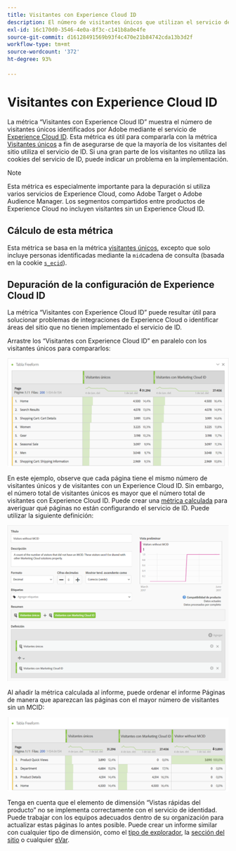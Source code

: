 ```yaml
---
title: Visitantes con Experience Cloud ID
description: El número de visitantes únicos que utilizan el servicio de Adobe Experience Cloud ID.
exl-id: 16c170d0-3546-4e0a-8f3c-c141b8a0e4fe
source-git-commit: d16128491569b93f4c470e21b84742cda13b3d2f
workflow-type: tm+mt
source-wordcount: '372'
ht-degree: 93%

---
```


# Visitantes con Experience Cloud ID

La métrica “Visitantes con Experience Cloud ID” muestra el número de visitantes únicos identificados por Adobe mediante el servicio de [Experience Cloud ID](https://experienceleague.adobe.com/docs/id-service/using/home.html?lang=es). Esta métrica es útil para compararla con la métrica [Visitantes únicos](unique-visitors.md) a fin de asegurarse de que la mayoría de los visitantes del sitio utiliza el servicio de ID. Si una gran parte de los visitantes no utiliza las cookies del servicio de ID, puede indicar un problema en la implementación.

>[!NOTE]
>
>Esta métrica es especialmente importante para la depuración si utiliza varios servicios de Experience Cloud, como Adobe Target o Adobe Audience Manager. Los segmentos compartidos entre productos de Experience Cloud no incluyen visitantes sin un Experience Cloud ID.

## Cálculo de esta métrica

Esta métrica se basa en la métrica [visitantes únicos](unique-visitors.md), excepto que solo incluye personas identificadas mediante la `mid`cadena de consulta (basada en la cookie [`s_ecid`](https://experienceleague.adobe.com/docs/core-services/interface/ec-cookies/cookies-analytics.html?lang=es)).

## Depuración de la configuración de Experience Cloud ID

La métrica “Visitantes con Experience Cloud ID” puede resultar útil para solucionar problemas de integraciones de Experience Cloud o identificar áreas del sitio que no tienen implementado el servicio de ID.

Arrastre los “Visitantes con Experience Cloud ID” en paralelo con los visitantes únicos para compararlos:

![Comparación de visitantes únicos](assets/metric-mcvid1.png)

En este ejemplo, observe que cada página tiene el mismo número de visitantes únicos y de visitantes con un Experience Cloud ID. Sin embargo, el número total de visitantes únicos es mayor que el número total de visitantes con Experience Cloud ID. Puede crear una [métrica calculada](../c-calcmetrics/cm-overview.md) para averiguar qué páginas no están configurando el servicio de ID. Puede utilizar la siguiente definición:

![Definición de métrica calculada](assets/metric-mcvid2.png)

Al añadir la métrica calculada al informe, puede ordenar el informe Páginas de manera que aparezcan las páginas con el mayor número de visitantes sin un MCID:

![Páginas sin servicio de ID](assets/metric-mcvid3.png)

Tenga en cuenta que el elemento de dimensión “Vistas rápidas del producto” no se implementa correctamente con el servicio de identidad. Puede trabajar con los equipos adecuados dentro de su organización para actualizar estas páginas lo antes posible. Puede crear un informe similar con cualquier tipo de dimensión, como el [tipo de explorador](../dimensions/browser-type.md), la [sección del sitio](../dimensions/site-section.md) o cualquier [eVar](../dimensions/evar.md).
